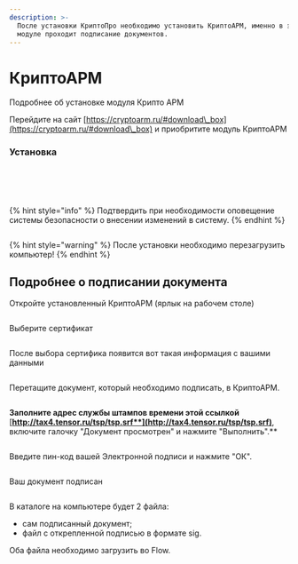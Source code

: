 ```yaml
---
description: >-
  После установки КриптоПро необходимо установить КриптоАРМ, именно в этом
  модуле проходит подписание документов.
---
```


# КриптоАРМ

Подробнее об установке модуля Крипто АРМ

Перейдите на сайт [https://cryptoarm.ru/#download\_box](https://cryptoarm.ru/#download\_box)  и приобритите модуль КриптоАРМ

### Установка

<figure><img src="../../.gitbook/assets/telegram-cloud-photo-size-2-5188224046238647240-x.jpg" alt=""><figcaption></figcaption></figure>

<figure><img src="../../.gitbook/assets/telegram-cloud-photo-size-2-5188224046238647241-x.jpg" alt=""><figcaption></figcaption></figure>

<figure><img src="../../.gitbook/assets/telegram-cloud-photo-size-2-5188224046238647242-x.jpg" alt=""><figcaption></figcaption></figure>

<figure><img src="../../.gitbook/assets/telegram-cloud-photo-size-2-5188224046238647243-x.jpg" alt=""><figcaption></figcaption></figure>

<figure><img src="../../.gitbook/assets/telegram-cloud-photo-size-2-5188224046238647244-x.jpg" alt=""><figcaption></figcaption></figure>

{% hint style="info" %}
Подтвердить при необходимости оповещение системы безопасности о внесении изменений в систему.
{% endhint %}

<figure><img src="../../.gitbook/assets/telegram-cloud-photo-size-2-5188224046238647246-x.jpg" alt=""><figcaption></figcaption></figure>

{% hint style="warning" %}
После установки необходимо перезагрузить компьютер!
{% endhint %}

## Подробнее о подписании документа

Откройте установленный КриптоАРМ (ярлык на рабочем столе)

<figure><img src="../../.gitbook/assets/telegram-cloud-photo-size-2-5188224046238647256-y.jpg" alt=""><figcaption></figcaption></figure>

Выберите сертификат

<figure><img src="../../.gitbook/assets/telegram-cloud-photo-size-2-5188224046238647257-y.jpg" alt=""><figcaption></figcaption></figure>

После выбора сертифика появится вот такая информация с вашими данными

<figure><img src="../../.gitbook/assets/image (1).png" alt=""><figcaption></figcaption></figure>

Перетащите документ, который необходимо подписать, в КриптоАРМ.

<figure><img src="../../.gitbook/assets/telegram-cloud-photo-size-2-5188224046238647263-y.jpg" alt=""><figcaption></figcaption></figure>

**Заполните адрес службы штампов времени этой ссылкой** [**http://tax4.tensor.ru/tsp/tsp.srf**](http://tax4.tensor.ru/tsp/tsp.srf)**, включите галочку "Документ просмотрен" и нажмите "Выполнить".**

<figure><img src="../../.gitbook/assets/telegram-cloud-photo-size-2-5192996240235808706-y.jpg" alt=""><figcaption></figcaption></figure>

Введите пин-код вашей Электронной подписи и нажмите "ОК".

<figure><img src="../../.gitbook/assets/telegram-cloud-photo-size-2-5188224046238647281-x.jpg" alt=""><figcaption></figcaption></figure>

Ваш документ подписан&#x20;

<figure><img src="../../.gitbook/assets/image.png" alt=""><figcaption></figcaption></figure>



В каталоге на компьютере будет 2 файла:&#x20;

* сам подписанный документ;
* файл с открепленной подписью в формате sig.

&#x20;Оба файла необходимо загрузить во Flow.

<figure><img src="../../.gitbook/assets/image (2).png" alt=""><figcaption></figcaption></figure>
